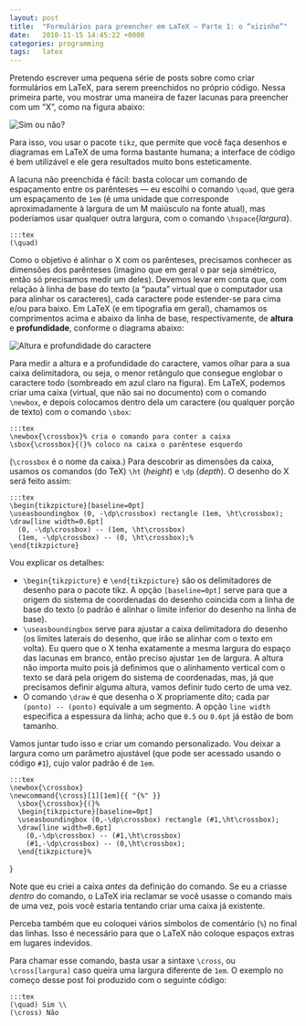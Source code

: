 ```yaml
---
layout: post
title:  "Formulários para preencher em LaTeX – Parte 1: o “xizinho”"
date:   2010-11-15 14:45:22 +0000
categories: programming
tags:   latex
---
```

Pretendo escrever uma pequena série de posts sobre como criar formulários em LaTeX, para serem preenchidos no próprio código. Nessa primeira parte, vou mostrar uma maneira de fazer lacunas para preencher com um “X”, como na figura abaixo:

![Sim ou não?]({filename}/assets/2010/11/simnao.png)

Para isso, vou usar o pacote `tikz`, que permite que você faça desenhos e diagramas em LaTeX de uma forma bastante humana; a interface de código é bem utilizável e ele gera resultados muito bons esteticamente.

A lacuna não preenchida é fácil: basta colocar um comando de espaçamento entre os parênteses — eu escolhi o comando `\quad`, que gera um espaçamento de `1em` (é uma unidade que corresponde aproximadamente à largura de um M maiúsculo na fonte atual), mas poderíamos usar qualquer outra largura, com o comando `\hspace`{*largura*}.

    :::tex
    (\quad)

Como o objetivo é alinhar o X com os parênteses, precisamos conhecer as dimensões dos parênteses (imagino que em geral o par seja simétrico, então só precisamos medir um deles). Devemos levar em conta que, com relação à linha de base do texto (a “pauta” virtual que o computador usa para alinhar os caracteres), cada caractere pode estender-se para cima e/ou para baixo. Em LaTeX (e em tipografia em geral), chamamos os comprimentos acima e abaixo da linha de base, respectivamente, de **altura** e **profundidade**, conforme o diagrama abaixo:

![Altura e profundidade do caractere]({filename}/assets/2010/11/baseline1.png)

Para medir a altura e a profundidade do caractere, vamos olhar para a sua caixa delimitadora, ou seja, o menor retângulo que consegue englobar o caractere todo (sombreado em azul claro na figura). Em LaTeX, podemos criar uma caixa (virtual, que não sai no documento) com o comando `\newbox`, e depois colocamos dentro dela um caractere (ou qualquer porção de texto) com o comando `\sbox`:

    :::tex
    \newbox{\crossbox}% cria o comando para conter a caixa
    \sbox{\crossbox}{(}% coloco na caixa o parêntese esquerdo


(`\crossbox` é o nome da caixa.) Para descobrir as dimensões da caixa, usamos os comandos (do TeX) `\ht` (*height*) e `\dp` (*depth*). O desenho do X será feito assim:

    :::tex
    \begin{tikzpicture}[baseline=0pt]
    \useasboundingbox (0, -\dp\crossbox) rectangle (1em, \ht\crossbox);
    \draw[line width=0.6pt]
      (0, -\dp\crossbox) -- (1em, \ht\crossbox)
      (1em, -\dp\crossbox) -- (0, \ht\crossbox);%
    \end{tikzpicture}

Vou explicar os detalhes:

* `\begin{tikzpicture}` e `\end{tikzpicture}` são os delimitadores de desenho para o pacote tikz. A opção `[baseline=0pt]` serve para que a origem do sistema de coordenadas do desenho coincida com a linha de base do texto (o padrão é alinhar o limite inferior do desenho na linha de base).
* `\useasboundingbox` serve para ajustar a caixa delimitadora do desenho (os limites laterais do desenho, que irão se alinhar com o texto em volta). Eu quero que o X tenha exatamente a mesma largura do espaço das lacunas em branco, então preciso ajustar `1em` de largura. A altura não importa muito pois já definimos que o alinhamento vertical com o texto se dará pela origem do sistema de coordenadas, mas, já que precisamos definir alguma altura, vamos definir tudo certo de uma vez.
* O comando `\draw` é que desenha o X propriamente dito; cada par `(ponto) -- (ponto)` equivale a um segmento. A opção `line width` especifica a espessura da linha; acho que `0.5` ou `0.6pt` já estão de bom tamanho.

Vamos juntar tudo isso e criar um comando personalizado. Vou deixar a largura como um parâmetro ajustável (que pode ser acessado usando o código `#1`), cujo valor padrão é de `1em`.

    :::tex
    \newbox{\crossbox}
    \newcommand{\cross}[1][1em]{{ "{%" }}
      \sbox{\crossbox}{(}%
      \begin{tikzpicture}[baseline=0pt]
      \useasboundingbox (0,-\dp\crossbox) rectangle (#1,\ht\crossbox);
      \draw[line width=0.6pt]
        (0,-\dp\crossbox) -- (#1,\ht\crossbox)
        (#1,-\dp\crossbox) -- (0,\ht\crossbox);
      \end{tikzpicture}%
}

Note que eu criei a caixa *antes* da definição do comando. Se eu a criasse *dentro* do comando, o LaTeX iria reclamar se você usasse o comando mais de uma vez, pois você estaria tentando criar uma caixa já existente.

Perceba também que eu coloquei vários símbolos de comentário (`%`) no final das linhas. Isso é necessário para que o LaTeX não coloque espaços extras em lugares indevidos.

Para chamar esse comando, basta usar a sintaxe `\cross`, ou `\cross[largura]` caso queira uma largura diferente de `1em`. O exemplo no começo desse post foi produzido com o seguinte código:

    :::tex
    (\quad) Sim \\
    (\cross) Não
